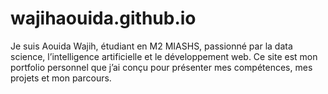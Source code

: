 # wajihaouida.github.io
Je suis Aouida Wajih, étudiant en M2 MIASHS, passionné par la data science, l’intelligence artificielle et le développement web. Ce site est mon portfolio personnel que j’ai conçu pour présenter mes compétences, mes projets et mon parcours.
